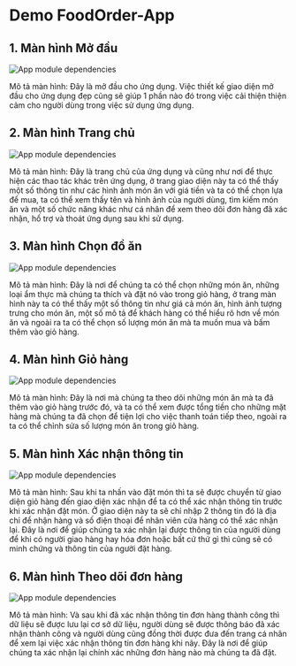 # Demo FoodOrder-App
## 1. Màn hình Mở đầu
![App module dependencies](Picture/manhinhmodau.jpg)

Mô tả màn hình:
Đây là mở đầu cho ứng dụng. Việc thiết kế giao diện mở đầu cho ứng dụng đẹp cũng sẽ giúp 1 phần nào đó trong việc cải thiện thiện cảm cho người dùng trong việc sử dụng ứng dụng.

## 2. Màn hình Trang chủ
![App module dependencies](Picture/manhinhtrangchu.jpg)

Mô tả màn hình:
Đây là trang chủ của ứng dụng và cũng như nơi để thực hiện các thao tác khác trên ứng dụng, ở trang giao diện này ta có thể thấy một số thông tin như các hình ảnh món ăn với giá tiền và ta có thể chọn lựa để mua, ta có thể xem thấy tên và hình ảnh của người dùng, tìm kiếm món ăn và một số chức năng khác như cá nhân để xem theo dõi đơn hàng đã xác nhận, hổ trợ và thoát ứng dụng sau khi sử dụng.

## 3. Màn hình Chọn đồ ăn
![App module dependencies](Picture/manhinhchonmon.jpg)

Mô tả màn hình:
Đây là nơi để chúng ta có thể chọn những món ăn, những loại ẩm thực mà chúng ta thích và đặt nó vào trong giỏ hàng, ở trang màn hình này ta có thể thấy một số thông tin như giá cả món ăn, hình ảnh tượng trưng cho món ăn, một số mô tả để khách hàng có thể hiểu rõ hơn về món ăn và ngoài ra ta có thể chọn số lượng món ăn mà ta muốn mua và bấm thêm vào giỏ hàng. 

## 4. Màn hình Giỏ hàng
![App module dependencies](Picture/giohang.jpg)

Mô tả màn hình:
Đây là nơi mà chúng ta theo dõi những món ăn mà ta đã thêm vào giỏ hàng trước đó, và ta có thể xem được tổng tiền cho những mặt hàng mà chúng ta đã chọn để tiện lợi cho việc thanh toán tiếp theo, ngoài ra ta có thể chỉnh sửa số lượng món ăn trong giỏ hàng.

## 5. Màn hình Xác nhận thông tin
![App module dependencies](Picture/xacnhanthongtin.jpg)

Mô tả màn hình:
Sau khi ta nhấn vào đặt món thì ta sẽ được chuyển từ giao diện giỏ hàng đến giao diện xác nhận để ta có thể xác nhận thông tin trước khi xác nhận đặt món. Ở giao diện này ta sẽ chỉ nhập 2 thông tin đó là địa chỉ để nhận hàng và số điện thoại để nhân viên cửa hàng có thể xác nhận lại. Đây là nơi để giúp chúng ta xác nhận lại được thông tin của người dùng để khi có người giao hàng hay hóa đơn hoặc bất cứ thứ gì thì cũng sẽ có minh chứng và thông tin của người đặt hàng. 

## 6. Màn hình Theo dõi đơn hàng
![App module dependencies](Picture/theodoidonhang.jpg)

Mô tả màn hình:
Và sau khi đã xác nhận thông tin đơn hàng thành công thì dữ liệu sẽ được lưu lại cơ sở dữ liệu, người dùng sẽ được thông báo đã xác nhận thành công và người dùng cũng đồng thời được đưa đến trang cá nhân để xem lại việc xác nhận thông tin đơn hàng khi nãy. Đây là nơi để giúp chúng ta xác nhận lại chính xác những đơn hàng nào mà chúng ta đã đặt.

